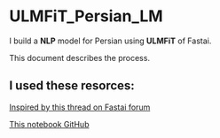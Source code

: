 # ULMFiT_Persian_LM
I build a **NLP** model for Persian using **ULMFiT** of Fastai.

This document describes the process.

## I used these resorces:


[Inspired by this thread on Fastai forum](https://forums.fast.ai/t/language-model-zoo-gorilla/14623)


[This notebook GitHub](https://github.com/dzlab/deepprojects/blob/master/nlp/ULMFiT_Arabic_LM.ipynb)



